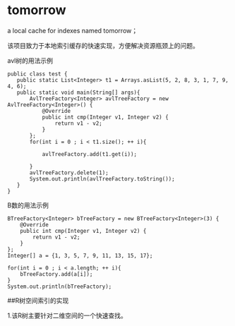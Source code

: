 # tomorrow
a local cache for indexes named tomorrow；

该项目致力于本地索引缓存的快速实现，方便解决资源瓶颈上的问题。

avl树的用法示例
```$xslt
public class test {
   public static List<Integer> t1 = Arrays.asList(5, 2, 8, 3, 1, 7, 9, 4, 6);
   public static void main(String[] args){
       AvlTreeFactory<Integer> avlTreeFactory = new AvlTreeFactory<Integer>() {
           @Override
           public int cmp(Integer v1, Integer v2) {
               return v1 - v2;
           }
       };
       for(int i = 0 ; i < t1.size(); ++ i){

           avlTreeFactory.add(t1.get(i));

       }
       avlTreeFactory.delete(1);
       System.out.println(avlTreeFactory.toString());
   }
}
```

B数的用法示例
```aidl
BTreeFactory<Integer> bTreeFactory = new BTreeFactory<Integer>(3) {
    @Override
    public int cmp(Integer v1, Integer v2) {
        return v1 - v2;
    }
};
Integer[] a = {1, 3, 5, 7, 9, 11, 13, 15, 17};

for(int i = 0 ; i < a.length; ++ i){
    bTreeFactory.add(a[i]);
}
System.out.println(bTreeFactory);
```

##R树空间索引的实现

1.该R树主要针对二维空间的一个快速查找。
